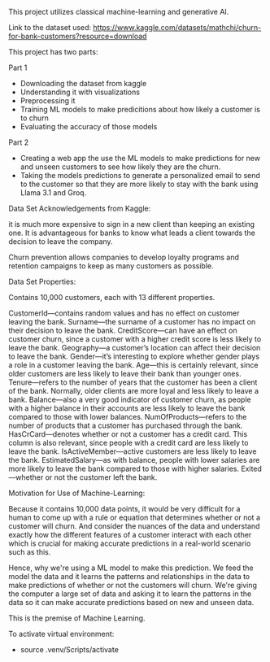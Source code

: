 This project utilizes classical machine-learning and generative AI.

Link to the dataset used:
https://www.kaggle.com/datasets/mathchi/churn-for-bank-customers?resource=download

This project has two parts:

Part 1

- Downloading the dataset from kaggle
- Understanding it with visualizations
- Preprocessing it
- Training ML models to make predicitions about how likely a customer is to churn
- Evaluating the accuracy of those models

Part 2

- Creating a web app the use the ML models to make predictions for new and unseen
  customers to see how likely they are the churn.
- Taking the models predictions to generate a personalized email to send to the
  customer so that they are more likely to stay with the bank using Llama 3.1 and Groq.

Data Set Acknowledgements from Kaggle:

it is much more expensive to sign in a new client than keeping an existing one.
It is advantageous for banks to know what leads a client towards the decision to leave the company.

Churn prevention allows companies to develop loyalty programs and retention campaigns to keep as many customers as possible.

Data Set Properties:

Contains 10,000 customers, each with 13 different properties.

CustomerId—contains random values and has no effect on customer leaving the bank.
Surname—the surname of a customer has no impact on their decision to leave the bank.
CreditScore—can have an effect on customer churn, since a customer with a higher credit score is less likely to leave the bank.
Geography—a customer’s location can affect their decision to leave the bank.
Gender—it’s interesting to explore whether gender plays a role in a customer leaving the bank.
Age—this is certainly relevant, since older customers are less likely to leave their bank than younger ones.
Tenure—refers to the number of years that the customer has been a client of the bank. Normally, older clients are more loyal and less likely to leave a bank.
Balance—also a very good indicator of customer churn, as people with a higher balance in their accounts are less likely to leave the bank compared to those with lower balances.
NumOfProducts—refers to the number of products that a customer has purchased through the bank.
HasCrCard—denotes whether or not a customer has a credit card. This column is also relevant, since people with a credit card are less likely to leave the bank.
IsActiveMember—active customers are less likely to leave the bank.
EstimatedSalary—as with balance, people with lower salaries are more likely to leave the bank compared to those with higher salaries.
Exited—whether or not the customer left the bank.

Motivation for Use of Machine-Learning:

Because it contains 10,000 data points, it would be very difficult for a human to come up with a rule or equation that determines whether or not a customer will churn. And consider the nuances of the data and understand exactly how the different features of a customer interact with each other which is crucial for making accurate predictions in a real-world scenario such as this.

Hence, why we're using a ML model to make this prediction. We feed the model the data and it learns the patterns and relationships in the data to make predictions of whether or not the customers will churn. We're giving the computer a large set of data and asking it to learn the patterns in the data so it can make accurate predictions based on new and unseen data.

This is the premise of Machine Learning.

To activate virtual environment:

- source .venv/Scripts/activate
